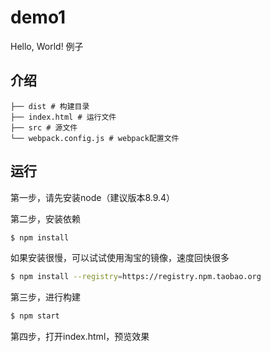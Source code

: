 # demo1
Hello, World! 例子

## 介绍

```
├── dist # 构建目录
├── index.html # 运行文件
├── src # 源文件
└── webpack.config.js # webpack配置文件
```

## 运行
第一步，请先安装node（建议版本8.9.4）

第二步，安装依赖

```bash
$ npm install
```

如果安装很慢，可以试试使用淘宝的镜像，速度回快很多

```bash
$ npm install --registry=https://registry.npm.taobao.org
```

第三步，进行构建

```bash
$ npm start
```

第四步，打开index.html，预览效果
